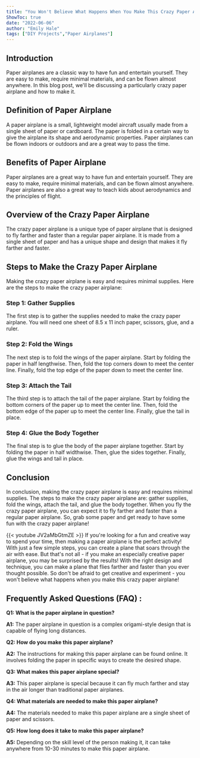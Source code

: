 ```yaml
---
title: "You Won't Believe What Happens When You Make This Crazy Paper Airplane!"
ShowToc: true 
date: "2022-06-06"
author: "Emily Hale" 
tags: ["DIY Projects","Paper Airplanes"]
---
```

## Introduction

Paper airplanes are a classic way to have fun and entertain yourself. They are easy to make, require minimal materials, and can be flown almost anywhere. In this blog post, we'll be discussing a particularly crazy paper airplane and how to make it.

## Definition of Paper Airplane

A paper airplane is a small, lightweight model aircraft usually made from a single sheet of paper or cardboard. The paper is folded in a certain way to give the airplane its shape and aerodynamic properties. Paper airplanes can be flown indoors or outdoors and are a great way to pass the time.

## Benefits of Paper Airplane

Paper airplanes are a great way to have fun and entertain yourself. They are easy to make, require minimal materials, and can be flown almost anywhere. Paper airplanes are also a great way to teach kids about aerodynamics and the principles of flight.

## Overview of the Crazy Paper Airplane

The crazy paper airplane is a unique type of paper airplane that is designed to fly farther and faster than a regular paper airplane. It is made from a single sheet of paper and has a unique shape and design that makes it fly farther and faster.

## Steps to Make the Crazy Paper Airplane

Making the crazy paper airplane is easy and requires minimal supplies. Here are the steps to make the crazy paper airplane:

### Step 1: Gather Supplies

The first step is to gather the supplies needed to make the crazy paper airplane. You will need one sheet of 8.5 x 11 inch paper, scissors, glue, and a ruler.

### Step 2: Fold the Wings

The next step is to fold the wings of the paper airplane. Start by folding the paper in half lengthwise. Then, fold the top corners down to meet the center line. Finally, fold the top edge of the paper down to meet the center line.

### Step 3: Attach the Tail

The third step is to attach the tail of the paper airplane. Start by folding the bottom corners of the paper up to meet the center line. Then, fold the bottom edge of the paper up to meet the center line. Finally, glue the tail in place.

### Step 4: Glue the Body Together

The final step is to glue the body of the paper airplane together. Start by folding the paper in half widthwise. Then, glue the sides together. Finally, glue the wings and tail in place.

## Conclusion

In conclusion, making the crazy paper airplane is easy and requires minimal supplies. The steps to make the crazy paper airplane are: gather supplies, fold the wings, attach the tail, and glue the body together. When you fly the crazy paper airplane, you can expect it to fly farther and faster than a regular paper airplane. So, grab some paper and get ready to have some fun with the crazy paper airplane!

{{< youtube JV2aMbGtmZE >}} 
If you're looking for a fun and creative way to spend your time, then making a paper airplane is the perfect activity! With just a few simple steps, you can create a plane that soars through the air with ease. But that's not all - if you make an especially creative paper airplane, you may be surprised by the results! With the right design and technique, you can make a plane that flies farther and faster than you ever thought possible. So don't be afraid to get creative and experiment - you won't believe what happens when you make this crazy paper airplane!

## Frequently Asked Questions (FAQ) :
**Q1: What is the paper airplane in question?**

**A1:** The paper airplane in question is a complex origami-style design that is capable of flying long distances. 

**Q2: How do you make this paper airplane?**

**A2:** The instructions for making this paper airplane can be found online. It involves folding the paper in specific ways to create the desired shape.

**Q3: What makes this paper airplane special?**

**A3:** This paper airplane is special because it can fly much farther and stay in the air longer than traditional paper airplanes.

**Q4: What materials are needed to make this paper airplane?**

**A4:** The materials needed to make this paper airplane are a single sheet of paper and scissors.

**Q5: How long does it take to make this paper airplane?**

**A5:** Depending on the skill level of the person making it, it can take anywhere from 10-30 minutes to make this paper airplane.






